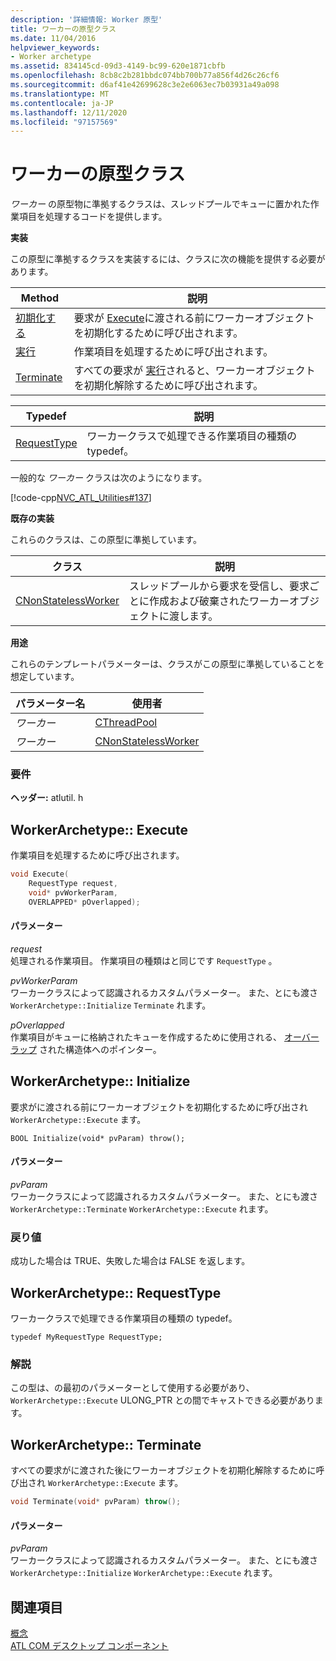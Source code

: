```yaml
---
description: '詳細情報: Worker 原型'
title: ワーカーの原型クラス
ms.date: 11/04/2016
helpviewer_keywords:
- Worker archetype
ms.assetid: 834145cd-09d3-4149-bc99-620e1871cbfb
ms.openlocfilehash: 8cb8c2b281bbdc074bb700b77a856f4d26c26cf6
ms.sourcegitcommit: d6af41e42699628c3e2e6063ec7b03931a49a098
ms.translationtype: MT
ms.contentlocale: ja-JP
ms.lasthandoff: 12/11/2020
ms.locfileid: "97157569"
---
```

# <a name="worker-archetype"></a>ワーカーの原型クラス

*ワーカー* の原型物に準拠するクラスは、スレッドプールでキューに置かれた作業項目を処理するコードを提供します。

**実装**

この原型に準拠するクラスを実装するには、クラスに次の機能を提供する必要があります。

|Method|説明|
|------------|-----------------|
|[初期化する](#initialize)|要求が [Execute](#execute)に渡される前にワーカーオブジェクトを初期化するために呼び出されます。|
|[実行](#execute)|作業項目を処理するために呼び出されます。|
|[Terminate](#terminate)|すべての要求が [実行](#execute)されると、ワーカーオブジェクトを初期化解除するために呼び出されます。|

|Typedef|説明|
|-------------|-----------------|
|[RequestType](#requesttype)|ワーカークラスで処理できる作業項目の種類の typedef。|

一般的な *ワーカー* クラスは次のようになります。

[!code-cpp[NVC_ATL_Utilities#137](../../atl/codesnippet/cpp/worker-archetype_1.cpp)]

**既存の実装**

これらのクラスは、この原型に準拠しています。

|クラス|説明|
|-----------|-----------------|
|[CNonStatelessWorker](../../atl/reference/cnonstatelessworker-class.md)|スレッドプールから要求を受信し、要求ごとに作成および破棄されたワーカーオブジェクトに渡します。|

**用途**

これらのテンプレートパラメーターは、クラスがこの原型に準拠していることを想定しています。

|パラメーター名|使用者|
|--------------------|-------------|
|*ワーカー*|[CThreadPool](../../atl/reference/cthreadpool-class.md)|
|*ワーカー*|[CNonStatelessWorker](../../atl/reference/cnonstatelessworker-class.md)|

### <a name="requirements"></a>要件

**ヘッダー:** atlutil. h

## <a name="workerarchetypeexecute"></a><a name="execute"></a> WorkerArchetype:: Execute

作業項目を処理するために呼び出されます。

```cpp
void Execute(
    RequestType request,
    void* pvWorkerParam,
    OVERLAPPED* pOverlapped);
```

#### <a name="parameters"></a>パラメーター

*request*<br/>
処理される作業項目。 作業項目の種類はと同じです `RequestType` 。

*pvWorkerParam*<br/>
ワーカークラスによって認識されるカスタムパラメーター。 また、とにも渡さ `WorkerArchetype::Initialize` `Terminate` れます。

*pOverlapped*<br/>
作業項目がキューに格納されたキューを作成するために使用される、 [オーバーラップ](/windows/win32/api/minwinbase/ns-minwinbase-overlapped) された構造体へのポインター。

## <a name="workerarchetypeinitialize"></a><a name="initialize"></a> WorkerArchetype:: Initialize

要求がに渡される前にワーカーオブジェクトを初期化するために呼び出され `WorkerArchetype::Execute` ます。

```
BOOL Initialize(void* pvParam) throw();
```

#### <a name="parameters"></a>パラメーター

*pvParam*<br/>
ワーカークラスによって認識されるカスタムパラメーター。 また、とにも渡さ `WorkerArchetype::Terminate` `WorkerArchetype::Execute` れます。

### <a name="return-value"></a>戻り値

成功した場合は TRUE、失敗した場合は FALSE を返します。

## <a name="workerarchetyperequesttype"></a><a name="requesttype"></a> WorkerArchetype:: RequestType

ワーカークラスで処理できる作業項目の種類の typedef。

```
typedef MyRequestType RequestType;
```

### <a name="remarks"></a>解説

この型は、の最初のパラメーターとして使用する必要があり、 `WorkerArchetype::Execute` ULONG_PTR との間でキャストできる必要があります。

## <a name="workerarchetypeterminate"></a><a name="terminate"></a> WorkerArchetype:: Terminate

すべての要求がに渡された後にワーカーオブジェクトを初期化解除するために呼び出され `WorkerArchetype::Execute` ます。

```cpp
void Terminate(void* pvParam) throw();
```

#### <a name="parameters"></a>パラメーター

*pvParam*<br/>
ワーカークラスによって認識されるカスタムパラメーター。 また、とにも渡さ `WorkerArchetype::Initialize` `WorkerArchetype::Execute` れます。

## <a name="see-also"></a>関連項目

[概念](../../atl/active-template-library-atl-concepts.md)<br/>
[ATL COM デスクトップ コンポーネント](../../atl/atl-com-desktop-components.md)

